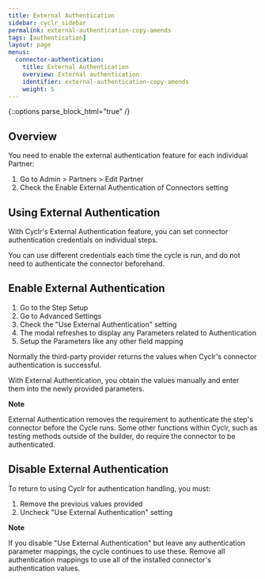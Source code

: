 ```yaml
---
title: External Authentication
sidebar: cyclr_sidebar
permalink: external-authentication-copy-amends
tags: [authentication]
layout: page
menus:
  connector-authentication:
    title: External Authentication
    overview: External authentication
    identifier: external-authentication-copy-amends
    weight: 5
---
```

{::options parse_block_html="true" /}
<section class="card">

## Overview

You need to enable the external authentication feature for each individual Partner:

1. Go to Admin > Partners > Edit Partner
2. Check the Enable External Authentication of Connectors setting

</section>
<section class="card">

## Using External Authentication

With Cyclr's External Authentication feature, you can set connector authentication credentials on individual steps.

You can use different credentials each time the cycle is run, and do not need to authenticate the connector beforehand.

</section>
<section class="card">

## Enable External Authentication

1. Go to the Step Setup
2. Go to Advanced Settings
3. Check the "Use External Authentication" setting
4. The modal refreshes to display any Parameters related to Authentication
5. Setup the Parameters like any other field mapping

Normally the third-party provider returns the values when Cyclr's connector authentication is successful. 

With External Authentication, you obtain the values manually and enter them into the newly provided parameters.

**Note**

External Authentication removes the requirement to authenticate the step's connector before the Cycle runs. Some other functions within Cyclr, such as testing methods outside of the builder, do require the connector to be authenticated.

</section>
<section class="card">

## Disable External Authentication

To return to using Cyclr for authentication handling, you must:

1. Remove the previous values provided
2. Uncheck "Use External Authentication" setting

**Note** 

If you disable "Use External Authentication" but leave any authentication parameter mappings, the cycle continues to use these. Remove all authentication mappings to use all of the installed connector's authentication values.

</section>

